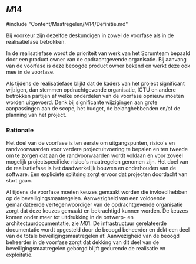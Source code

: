## $M14$

#include "Content/Maatregelen/M14/Definitie.md"

Bij voorkeur zijn dezelfde deskundigen in zowel de voorfase als in de realisatiefase betrokken.

In de realisatiefase wordt de prioriteit van werk van het Scrumteam bepaald door een product owner van de opdrachtgevende organisatie. Bij aanvang van de voorfase is deze beoogde product owner bekend en werkt deze ook mee in de voorfase.

Als tijdens de realisatiefase blijkt dat de kaders van het project significant wijzigen, dan stemmen opdrachtgevende organisatie, ICTU en andere betrokken partijen af welke onderdelen van de voorfase opnieuw moeten worden uitgevoerd. Denk bij significante wijzigingen aan grote aanpassingen aan de scope, het budget, de belanghebbenden en/of de planning van het project.

### Rationale

Het doel van de voorfase is ten eerste om uitgangspunten, risico's en randvoorwaarden voor verdere projectuitvoering te bepalen en ten tweede om te zorgen dat aan de randvoorwaarden wordt voldaan en voor zoveel mogelijk projectspecifieke risico's maatregelen genomen zijn. Het doel van de realisatiefase is het daadwerkelijk bouwen en onderhouden van de software. Een expliciete splitsing zorgt ervoor dat projecten doordacht van start gaan.

Al tijdens de voorfase moeten keuzes gemaakt worden die invloed hebben op de beveiligingsmaatregelen. Aanwezigheid van een voldoende gemandateerde vertegenwoordiger van de opdrachtgevende organisatie zorgt dat deze keuzes gemaakt en bekrachtigd kunnen worden. De keuzes komen onder meer tot uitdrukking in de ontwerp- en architectuurdocumentatie, zie [$M01$](#m01). De infrastructuur gerelateerde documentatie wordt opgesteld door de beoogd beheerder en dekt een deel van de totale beveiligingsmaatregelen af. Aanwezigheid van de beoogd beheerder in de voorfase zorgt dat dekking van dit deel van de beveiligingsmaatregelen geborgd blijft gedurende de realisatie en exploitatie.
